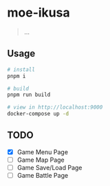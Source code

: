 # moe-ikusa

> ...

## Usage

```bash
# install
pnpm i

# build
pnpm run build

# view in http://localhost:9000
docker-compose up -d
```

## TODO

- [x] Game Menu Page
- [ ] Game Map Page
- [ ] Game Save/Load Page
- [ ] Game Battle Page

